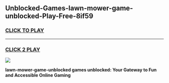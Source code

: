 
## Unblocked-Games-lawn-mower-game-unblocked-Play-Free-8if59
<h3>
<a href="https://premium76.site?title=lawn-mower-game-unblocked&ref=10A">CLICK TO PLAY</a></h3>
<hr>

<h3>
<a href="https://premium76.site?title=lawn-mower-game-unblocked&ref=10A">CLICK 2 PLAY</a>
  
</h3>

<a href="https://premium76.site?title=lawn-mower-game-unblocked&ref=10A"><img src="https://clearcache.store/games.png"></a>


**lawn-mower-game-unblocked games unblocked: Your Gateway to Fun and Accessible Online Gaming**
